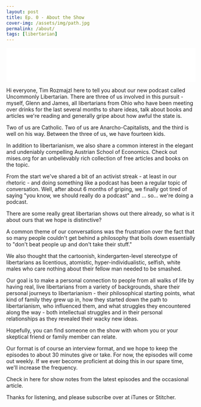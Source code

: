 ```yaml
---
layout: post
title: Ep. 0 - About the Show
cover-img: /assets/img/path.jpg
permalink: /about/
tags: [libertarian]
---
```


<iframe class="podcast" style="border: none" src="//html5-player.libsyn.com/embed/episode/id/8461097/height/90/theme/custom/thumbnail/yes/direction/backward/render-playlist/no/custom-color/5c98e5/" height="90" width="100%" scrolling="no"  allowfullscreen webkitallowfullscreen mozallowfullscreen oallowfullscreen msallowfullscreen></iframe>

Hi everyone, Tim Rozmajzl here to tell you about our new podcast called Uncommonly Libertarian. There are three of us involved in this pursuit - myself, Glenn and James, all libertarians from Ohio who have been meeting over drinks for the last several months to share ideas, talk about books and articles we're reading and generally gripe about how awful the state is.

Two of us are Catholic. Two of us are Anarcho-Capitalists, and the third is well on his way. Between the three of us, we have fourteen kids.

In addition to libertarianism, we also share a common interest in the elegant and undeniably compelling Austrian School of Economics. Check out mises.org for an unbelievably rich collection of free articles and books on the topic.

From the start we've shared a bit of an activist streak - at least in our rhetoric - and doing something like a podcast has been a regular topic of conversation. Well, after about 6 months of griping, we finally got tired of saying "you know, we should really do a podcast" and ... so... we're doing a podcast.

There are some really great libertarian shows out there already, so what is it about ours that we hope is distinctive?

A common theme of our conversations was the frustration over the fact that so many people couldn't get behind a philosophy that boils down essentially to "don't beat people up and don't take their stuff." 

We also thought that the cartoonish, kindergarten-level stereotype of libertarians as licentious, atomistic, hyper-individualistic, selfish, white males who care nothing about their fellow man needed to be smashed.

Our goal is to make a personal connection to people from all walks of life by having real, live libertarians from a variety of backgrounds, share their personal journeys to libertarianism - their philosophical starting points, what kind of family they grew up in, how they started down the path to libertarianism, who influenced them, and what struggles they encountered along the way - both intellectual struggles and in their personal relationships as they revealed their wacky new ideas. 

Hopefully, you can find someone on the show with whom you or your skeptical friend or family member can relate.

Our format is of course an interview format, and we hope to keep the episodes to about 30 minutes give or take. For now, the episodes will come out weekly. If we ever become proficient at doing this in our spare time, we'll increase the frequency.

Check in here for show notes from the latest episodes and the occasional article.

Thanks for listening, and please subscribe over at iTunes or Stitcher.
